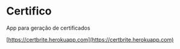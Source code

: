 # Certifico
App para geração de certificados

[https://certbrite.herokuapp.com](https://certbrite.herokuapp.com)
